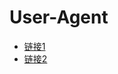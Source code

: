 
# User-Agent
- [链接1](https://www.lzltool.com/UserAgent)
- [链接2](https://tool.ip138.com/useragent/)

